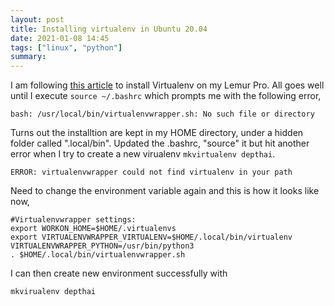 ```yaml
---
layout: post
title: Installing virtualenv in Ubuntu 20.04
date: 2021-01-08 14:45
tags: ["linux", "python"]
summary:
---
```


I am following [this article](https://itnext.io/how-to-set-up-python-virtual-environment-on-ubuntu-20-04-a2c7a192938d) to install Virtualenv on my Lemur Pro. All goes well until I execute `source ~/.bashrc` which prompts me with the following error,

`bash: /usr/local/bin/virtualenvwrapper.sh: No such file or directory`

Turns out the installtion are kept in my HOME directory, under a hidden folder called ".local/bin". Updated the .bashrc, "source" it but hit another error when I try to create a new virualenv `mkvirtualenv depthai`. 

`ERROR: virtualenvwrapper could not find virtualenv in your path`

Need to change the environment variable again and this is how it looks like now,

```
#Virtualenvwrapper settings:
export WORKON_HOME=$HOME/.virtualenvs
export VIRTUALENVWRAPPER_VIRTUALENV=$HOME/.local/bin/virtualenv
VIRTUALENVWRAPPER_PYTHON=/usr/bin/python3
. $HOME/.local/bin/virtualenvwrapper.sh
```

I can then create new environment successfully with

`mkvirualenv depthai` 